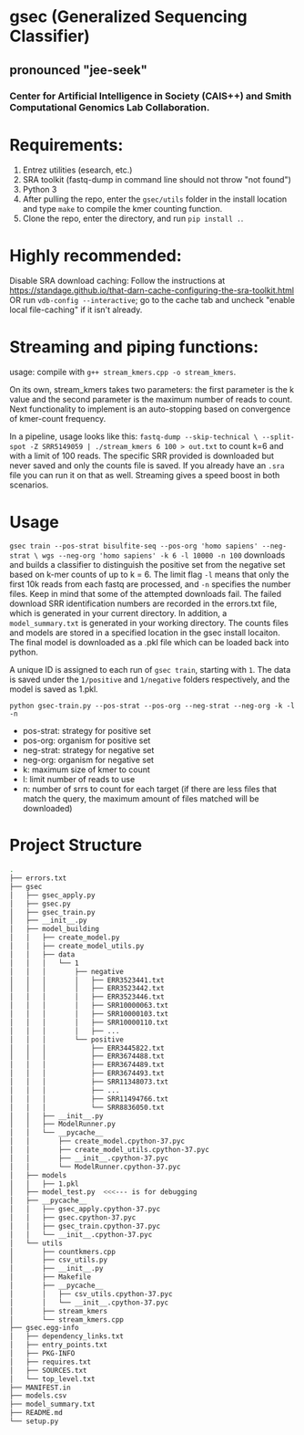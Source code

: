 # gsec (Generalized Sequencing Classifier)
## pronounced "jee-seek"
### Center for Artificial Intelligence in Society (CAIS++) and Smith Computational Genomics Lab Collaboration.
                                                                                
# Requirements:
1. Entrez utilities (esearch, etc.)
2. SRA toolkit (fastq-dump in command line should not throw "not found")
3. Python 3
4. After pulling the repo, enter the `gsec/utils` folder in the install location
and type `make` to compile the kmer counting function.
5. Clone the repo, enter the directory, and run `pip install .`.

# Highly recommended:
Disable SRA download caching: Follow the instructions at 
https://standage.github.io/that-darn-cache-configuring-the-sra-toolkit.html OR 
run `vdb-config --interactive`; go to the cache tab and uncheck "enable local
file-caching" if it isn't already. 

# Streaming and piping functions:
usage: compile with `g++ stream_kmers.cpp -o stream_kmers`.

On its own, stream_kmers takes two parameters: the first parameter is the
k value and the second parameter is the maximum number of reads to count. 
Next functionality to implement is an auto-stopping based on convergence 
of kmer-count frequency.

In a pipeline, usage looks like this: `fastq-dump --skip-technical \
--split-spot -Z SRR5149059 | ./stream_kmers 6 100 > out.txt` to count k=6 
and with a limit of 100 reads. The specific SRR provided is downloaded but 
never saved and only the counts file is saved. If you already have an `.sra` 
file you can run it on that as well. Streaming gives a speed boost in both 
scenarios.

# Usage
`gsec train --pos-strat bisulfite-seq --pos-org 'homo sapiens' --neg-strat \
wgs --neg-org 'homo sapiens' -k 6 -l 10000 -n 100` downloads and builds a 
classifier to distinguish the positive set from the negative set based on 
k-mer counts of up to k = 6. The limit flag `-l` means that only the first 
10k reads from each fastq are processed, and `-n` specifies the number files.
Keep in mind that some of the attempted downloads fail.
The failed download SRR identification numbers are recorded in the errors.txt 
file, which is generated in your current directory. In addition, a 
`model_summary.txt` is generated in your working directory. The counts files
and models are stored in a specified location in the gsec install locaiton.
The final model is downloaded as a .pkl file which can be loaded back into 
python. 

A unique ID is assigned to each run of `gsec train`, starting with `1`. The
data is saved under the `1/positive` and `1/negative` folders respectively, 
and the model is saved as 1.pkl.


`python gsec-train.py --pos-strat --pos-org --neg-strat --neg-org -k -l -n`
- pos-strat: strategy for positive set
- pos-org: organism for positive set
- neg-strat: strategy for negative set
- neg-org: organism for negative set
- k: maximum size of kmer to count
- l: limit number of reads to use
- n: number of srrs to count for each target (if there are less files that 
match the query, the maximum amount of files matched will be downloaded)

# Project Structure
```bash
.
├── errors.txt
├── gsec
│   ├── gsec_apply.py
│   ├── gsec.py
│   ├── gsec_train.py
│   ├── __init__.py
│   ├── model_building
│   │   ├── create_model.py
│   │   ├── create_model_utils.py
│   │   ├── data
│   │   │   └── 1
│   │   │       ├── negative
│   │   │       │   ├── ERR3523441.txt
│   │   │       │   ├── ERR3523442.txt
│   │   │       │   ├── ERR3523446.txt
│   │   │       │   ├── SRR10000063.txt
│   │   │       │   ├── SRR10000103.txt
│   │   │       │   ├── SRR10000110.txt
│   │   │       │   ├── ...
│   │   │       └── positive
│   │   │           ├── ERR3445822.txt
│   │   │           ├── ERR3674488.txt
│   │   │           ├── ERR3674489.txt
│   │   │           ├── ERR3674493.txt
│   │   │           ├── SRR11348073.txt
│   │   │           ├── ...
│   │   │           ├── SRR11494766.txt
│   │   │           └── SRR8836050.txt
│   │   ├── __init__.py
│   │   ├── ModelRunner.py
│   │   └── __pycache__
│   │       ├── create_model.cpython-37.pyc
│   │       ├── create_model_utils.cpython-37.pyc
│   │       ├── __init__.cpython-37.pyc
│   │       └── ModelRunner.cpython-37.pyc
│   ├── models
│   │   ├── 1.pkl
│   ├── model_test.py  <<<--- is for debugging
│   ├── __pycache__
│   │   ├── gsec_apply.cpython-37.pyc
│   │   ├── gsec.cpython-37.pyc
│   │   ├── gsec_train.cpython-37.pyc
│   │   └── __init__.cpython-37.pyc
│   └── utils
│       ├── countkmers.cpp
│       ├── csv_utils.py
│       ├── __init__.py
│       ├── Makefile
│       ├── __pycache__
│       │   ├── csv_utils.cpython-37.pyc
│       │   └── __init__.cpython-37.pyc
│       ├── stream_kmers
│       └── stream_kmers.cpp
├── gsec.egg-info
│   ├── dependency_links.txt
│   ├── entry_points.txt
│   ├── PKG-INFO
│   ├── requires.txt
│   ├── SOURCES.txt
│   └── top_level.txt
├── MANIFEST.in
├── models.csv
├── model_summary.txt
├── README.md
└── setup.py
```

